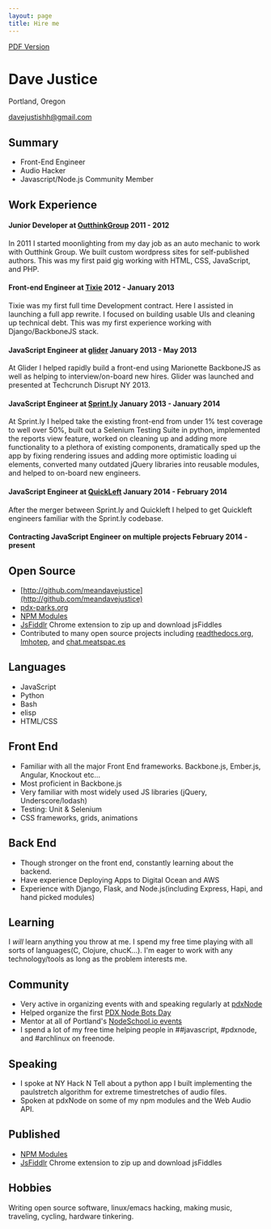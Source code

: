 ```yaml
---
layout: page
title: Hire me
---
```


[PDF Version](/resume.pdf)

# Dave Justice
Portland, Oregon

[davejustishh@gmail.com](mailto:davejustishh@gmail.com)

## Summary
* Front-End Engineer
* Audio Hacker
* Javascript/Node.js Community Member

## Work Experience
#### Junior Developer at [OutthinkGroup](http://outthinkgroup.com/) 2011 - 2012
In 2011 I started moonlighting from my day job as an auto mechanic to work with Outthink Group. We built
custom wordpress sites for self-published authors. This was my first paid gig working
with HTML, CSS, JavaScript, and PHP.

#### Front-end Engineer at [Tixie](https://tixie.com/) 2012 - January 2013
Tixie was my first full time Development contract. Here I assisted in launching a full app rewrite.
I focused on building usable UIs and cleaning up technical debt. This was my first experience
working with Django/BackboneJS stack.

#### JavaScript Engineer at [glider](https://glider.com) January 2013 - May 2013
At Glider I helped rapidly build a front-end using Marionette BackboneJS as well as helping
to interview/on-board new hires. Glider was launched and presented at Techcrunch Disrupt NY 2013.

#### JavaScript Engineer at [Sprint.ly](https://sprint.ly/) January 2013 - January 2014
At Sprint.ly I helped take the existing front-end from under 1% test coverage to well over 50%, built
out a Selenium Testing Suite in python, implemented the reports view feature, worked on cleaning
up and adding more functionality to a plethora of existing components, dramatically sped
up the app by fixing rendering issues and adding more optimistic loading ui elements, converted
many outdated jQuery libraries into reusable modules, and helped to on-board new engineers.

#### JavaScript Engineer at [QuickLeft](http://quickleft.com/) January 2014 - February 2014
After the merger between Sprint.ly and Quickleft I helped to get Quickleft engineers familiar
with the Sprint.ly codebase.

#### Contracting JavaScript Engineer on multiple projects February 2014 - present

## Open Source
* [http://github.com/meandavejustice](http://github.com/meandavejustice)
* [pdx-parks.org](https://pdx-parks.org)
* [NPM Modules](https://npmjs.org/~meandave)
* [JsFiddlr](https://chrome.google.com/webstore/detail/jsfiddlr/fcmbijlhdapkibamnedmjohkdhhijlgb) Chrome extension to zip up and download jsFiddles
* Contributed to many open source projects including [readthedocs.org](https://readthedocs.org/), [Imhotep](https://github.com/justinabrahms/imhotep), and [chat.meatspac.es](https://chat.meatspac.es)

## Languages
* JavaScript
* Python
* Bash
* elisp
* HTML/CSS

## Front End
* Familiar with all the major Front End frameworks. Backbone.js, Ember.js, Angular, Knockout etc...
* Most proficient in Backbone.js
* Very familiar with most widely used JS libraries (jQuery, Underscore/lodash)
* Testing: Unit & Selenium
* CSS frameworks, grids, animations

## Back End
* Though stronger on the front end, constantly learning about the backend. 
* Have experience Deploying Apps to Digital Ocean and AWS
* Experience with Django, Flask, and Node.js(including Express, Hapi, and hand picked modules)

## Learning
I _will_ learn anything you throw at me. I spend my free
time playing with all sorts of languages(C, Clojure, chucK...).
I'm eager to work with any technology/tools as long as the problem interests me.

## Community
* Very active in organizing events with and speaking regularly at [pdxNode](http://pdxnode.org/)
* Helped organize the first [PDX Node Bots Day](https://github.com/PDXNode/nodebotsday)
* Mentor at all of Portland's [NodeSchool.io events](https://ti.to/pdxnode/nodeschool)
* I spend a lot of my free time helping people in ##javascript, #pdxnode, and #archlinux on freenode.

## Speaking
* I spoke at NY Hack N Tell about a python app I built implementing the paulstretch algorithm
for extreme timestretches of audio files.
* Spoken at pdxNode on some of my npm modules and the Web Audio API.

## Published
* [NPM Modules](https://npmjs.org/~meandave)
* [JsFiddlr](https://chrome.google.com/webstore/detail/jsfiddlr/fcmbijlhdapkibamnedmjohkdhhijlgb) Chrome extension to zip up and download jsFiddles

## Hobbies
Writing open source software, linux/emacs hacking, making music, traveling, cycling, hardware tinkering.
